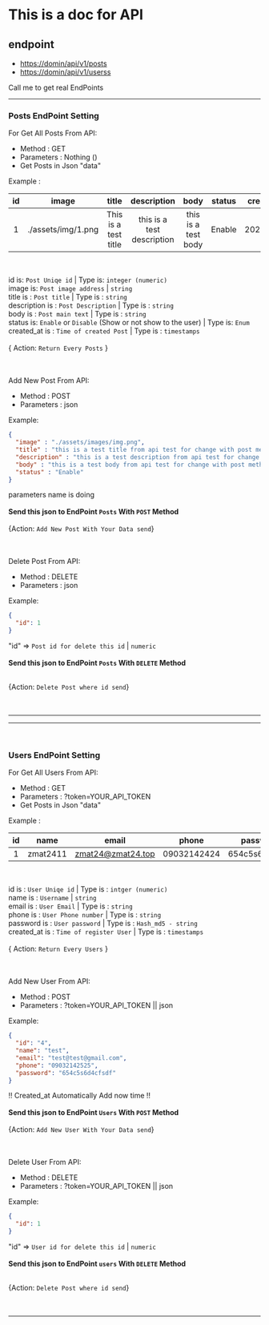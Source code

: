 # This is a doc for API

## endpoint
<ul>
    <li><a href="#">https://domin/api/v1/posts</a></li>
    <li><a href="#">https://domin/api/v1/userss</a></li>
</ul>
<p>Call me to get real EndPoints</p>

<hr>

### Posts EndPoint Setting
<p>For Get All Posts From API: </p>
<ul>
    <li>Method : GET</li>
    <li>Parameters : Nothing ()</li>
    <li>Get Posts in Json "data"</li>
</ul>
Example :

|  id  |       image        |         title         |        description         |              body              |    status    |  created_at  |
|:----:|:------------------:|:---------------------:|:--------------------------:|:------------------------------:|:------------:|:------------:|
|  1   | ./assets/img/1.png | This is a test title  | this is a test description |      this is a test body       |    Enable    |  2023/11/24  |
<br>

id is: `Post Uniqe id` | Type is: `integer (numeric)`<br>
image is: `Post image address` | `string`<br>
title is : `Post title` | Type is : `string`<br>
description is : `Post Description` | Type is : `string`<br>
body is : `Post main text` | Type is : `string`<br>
status is: `Enable` or `Disable` (Show or not show to the user) | Type is: `Enum`<br>
created_at is : `Time of created Post` | Type is : `timestamps`<br><br>
{
Action: `Return Every Posts`
}<br><br><br>

<p>Add New Post From API: </p>
<ul>
    <li>Method : POST</li>
    <li>Parameters : json</li>
</ul>

Example:
```JSON
{
  "image" : "./assets/images/img.png",
  "title" : "this is a test title from api test for change with post method",
  "description" : "this is a test description from api test for change with post method",
  "body" : "this is a test body from api test for change with post method",
  "status" : "Enable"
}
```
parameters name is doing <br><br>
**Send this json to EndPoint `Posts` With `POST` Method**
<br><br>
{Action: `Add New Post With Your Data send`}<br><br><br>


<p>Delete Post From API: </p>
<ul>
    <li>Method : DELETE</li>
    <li>Parameters : json</li>
</ul>

Example:
```JSON
{
  "id": 1
}
```

"id" => `Post id for delete this id` | `numeric` <br><br>
**Send this json to EndPoint `Posts` With `DELETE` Method**<br><br>

{Action: `Delete Post where id send`}<br><br><br>

<hr><hr> <br>

### Users EndPoint Setting
<p>For Get All Users From API: </p>
<ul>
    <li>Method : GET</li>
    <li>Parameters : ?token=YOUR_API_TOKEN</li>
    <li>Get Posts in Json "data"</li>
</ul>
Example :

|  id  |   name   |       email       |    phone    |      password      |  created_at   |
|:----:|:--------:|:-----------------:|:-----------:|:------------------:|:-------------:|
|  1   | zmat2411 | zmat24@zmat24.top | 09032142424 |   654c5s6d4cfsdf   |  2023/11/24   |
<br>

id is : `User Uniqe id` | Type is : `intger (numeric)`<br>
name is : `Username` | `string`<br>
email is : `User Email` | Type is : `string`<br>
phone is : `User Phone number` | Type is : `string`<br>
password is : `User password` | Type is : `Hash_md5 - string`<br>
created_at is : `Time of register User` | Type is : `timestamps`<br><br>
{
Action: `Return Every Users`
}<br><br><br>

<p>Add New User From API: </p>
<ul>
    <li>Method : POST</li>
    <li>Parameters : ?token=YOUR_API_TOKEN || json</li>
</ul>

Example:
```JSON
{
  "id": "4",
  "name": "test",
  "email": "test@test@gmail.com",
  "phone": "09032142525",
  "password": "654c5s6d4cfsdf"
}
```

!! Created_at Automatically Add now time !!<br><br>
**Send this json to EndPoint `Users` With `POST` Method**
<br><br>
{Action: `Add New User With Your Data send`}<br><br><br>


<p>Delete User From API: </p>
<ul>
    <li>Method : DELETE</li>
    <li>Parameters : ?token=YOUR_API_TOKEN || json</li>
</ul>

Example:
```JSON
{
  "id": 1
}
```

"id" => `User id for delete this id` | `numeric` <br><br>
**Send this json to EndPoint `users` With `DELETE` Method**<br><br>

{Action: `Delete Post where id send`}<br><br><br>


<hr>
